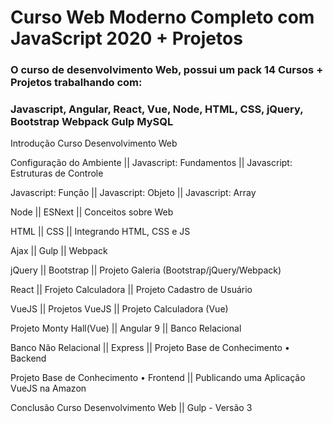 # Curso Web Moderno Completo com JavaScript 2020 + Projetos
### O curso de desenvolvimento Web, possui um pack 14 Cursos + Projetos trabalhando com:
### Javascript, Angular, React, Vue, Node, HTML, CSS, jQuery, Bootstrap Webpack Gulp MySQL

 Introdução Curso Desenvolvimento Web
 
Configuração do Ambiente   ||           Javascript: Fundamentos ||         Javascript: Estruturas de Controle

Javascript: Função         ||           Javascript: Objeto      ||         Javascript: Array

Node                       ||           ESNext                  ||         Conceitos sobre Web

HTML                       ||           CSS                     ||         Integrando HTML, CSS e JS

Ajax                       ||           Gulp                    ||         Webpack

jQuery                     ||           Bootstrap               ||         Projeto Galeria (Bootstrap/jQuery/Webpack)

React                      ||           Frojeto Calculadora     ||         Projeto Cadastro de Usuário
 
VueJS                      ||           Projetos VueJS          ||         Projeto Calculadora
(Vue)

Projeto Monty Hall(Vue)    ||           Angular 9               ||         Banco Relacional

Banco Não Relacional       ||           Express                 ||         Projeto Base de Conhecimento • Backend

Projeto Base de Conhecimento • Frontend  ||   Publicando uma Aplicação VueJS na Amazon

Conclusão Curso Desenvolvimento Web  ||   Gulp - Versão 3










